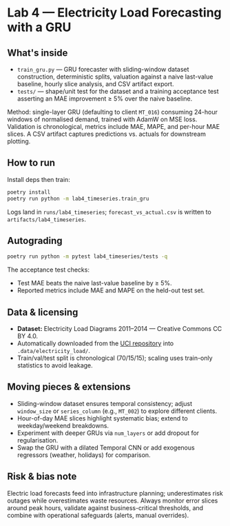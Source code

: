 # Lab 4 — Electricity Load Forecasting with a GRU

## What's inside

- `train_gru.py` — GRU forecaster with sliding-window dataset construction, deterministic splits, valuation against a naive last-value baseline, hourly slice analysis, and CSV artifact export.
- `tests/` — shape/unit test for the dataset and a training acceptance test asserting an MAE improvement ≥ 5% over the naive baseline.

Method: single-layer GRU (defaulting to client `MT_016`) consuming 24-hour windows of normalised demand, trained with AdamW on MSE loss. Validation is chronological, metrics include MAE, MAPE, and per-hour MAE slices. A CSV artifact captures predictions vs. actuals for downstream plotting.

## How to run

Install deps then train:

```bash
poetry install
poetry run python -m lab4_timeseries.train_gru
```

Logs land in `runs/lab4_timeseries`; `forecast_vs_actual.csv` is written to `artifacts/lab4_timeseries`.

## Autograding

```bash
poetry run python -m pytest lab4_timeseries/tests -q
```

The acceptance test checks:

- Test MAE beats the naive last-value baseline by ≥ 5%.
- Reported metrics include MAE and MAPE on the held-out test set.

## Data & licensing

- **Dataset:** Electricity Load Diagrams 2011–2014 — Creative Commons CC BY 4.0.
- Automatically downloaded from the [UCI repository](https://archive.ics.uci.edu/ml/datasets/electricityloaddiagrams20112014) into `.data/electricity_load/`.
- Train/val/test split is chronological (70/15/15); scaling uses train-only statistics to avoid leakage.

## Moving pieces & extensions

- Sliding-window dataset ensures temporal consistency; adjust `window_size` or `series_column` (e.g., `MT_002`) to explore different clients.
- Hour-of-day MAE slices highlight systematic bias; extend to weekday/weekend breakdowns.
- Experiment with deeper GRUs via `num_layers` or add dropout for regularisation.
- Swap the GRU with a dilated Temporal CNN or add exogenous regressors (weather, holidays) for comparison.

## Risk & bias note

Electric load forecasts feed into infrastructure planning; underestimates risk outages while overestimates waste resources. Always monitor error slices around peak hours, validate against business-critical thresholds, and combine with operational safeguards (alerts, manual overrides).
